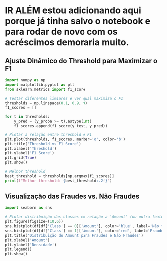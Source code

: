 # IR ALÉM estou adicionando aqui porque já tinha salvo o notebook e para rodar de novo com os acréscimos demoraria muito.

## Ajuste Dinâmico do Threshold para Maximizar o F1

```python
import numpy as np
import matplotlib.pyplot as plt
from sklearn.metrics import f1_score

# Testar diferentes limiares e ver qual maximiza o F1
thresholds = np.linspace(0.1, 0.9, 9)
f1_scores = []

for t in thresholds:
    y_pred = (y_proba >= t).astype(int)
    f1_scores.append(f1_score(y_test, y_pred))

# Plotar a relação entre threshold e F1
plt.plot(thresholds, f1_scores, marker='o', color='b')
plt.title('Threshold vs F1 Score')
plt.xlabel('Threshold')
plt.ylabel('F1 Score')
plt.grid(True)
plt.show()

# Melhor threshold
best_threshold = thresholds[np.argmax(f1_scores)]
print(f"Melhor threshold: {best_threshold:.2f}")
```

## Visualização das Fraudes vs. Não Fraudes
```python
import seaborn as sns

# Plotar distribuição das classes em relação a 'Amount' (ou outra feature)
plt.figure(figsize=(10,6))
sns.histplot(df[df['Class'] == 0]['Amount'], color='blue', label='Não fraude', kde=True, stat='density', linewidth=0)
sns.histplot(df[df['Class'] == 1]['Amount'], color='red', label='Fraude', kde=True, stat='density', linewidth=0)
plt.title('Distribuição do Amount para Fraudes e Não Fraudes')
plt.xlabel('Amount')
plt.ylabel('Densidade')
plt.legend()
plt.show()
```
